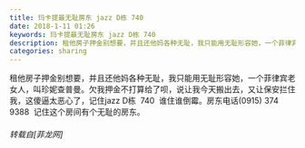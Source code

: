 ```yaml
---
title: 玛卡提最无耻房东 jazz D栋 740
date: 2018-1-11 01:26
keywords: 玛卡提最无耻房东 jazz D栋 740
description: 租他房子押金别想要，并且还他妈各种无耻，我只能用无耻形容她，一个菲律宾老女人，叫珍妮查普曼。欠我押金不打算给了呗，说让我今天搬出去，又让保安拦住我，这傻逼太恶心了，记住jazz D栋  740  谁住谁倒霉。房东电话‭(0915) 374 9388‬  记住这个房间有个无耻的房东。
categories: sharing
---
```

<td class="t_f" id="postmessage_1085688">

租他房子押金别想要，并且还他妈各种无耻，我只能用无耻形容她，一个菲律宾老女人，叫珍妮查普曼。欠我押金不打算给了呗，说让我今天搬出去，又让保安拦住我，这傻逼太恶心了，记住jazz D栋  740  谁住谁倒霉。房东电话‭(0915) 374 9388‬  记住这个房间有个无耻的房东。</td>
###### 转载自[菲龙网]